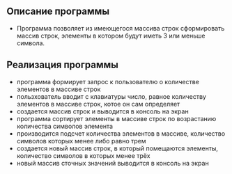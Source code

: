 ## **Описание программы**
* Программа позволяет из имеющегося массива строк сформировать
массив строк, элементы в котором будут иметь 3 или меньше символа.

## **Реализация программы**
* программа формирует запрос к пользователю о количестве элементов в массиве строк
* пользхователь вводит с клавиатуры число, равное количеству элементов в массиве строк, котое он сам определяет
* создается массив строк и выводится в консоль на экран 
* программа сортирует элементы в массиве строк по возрастанию количества символов элемента
* производится подсчет количества элементов в массиве, количество символов которых менее либо равно трем
* создается новый массив строк, в который помещаются элементы, количество символов в которых менее трёх
* новый массив сточных значений выводится в консоль на экран
